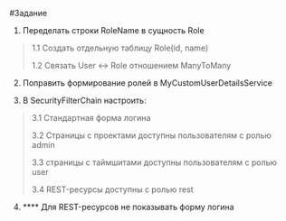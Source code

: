 #Задание


1. Переделать строки RoleName в сущность Role

>1.1 Создать отдельную таблицу Role(id, name)
>
>1.2 Связать User <-> Role отношением ManyToMany

2. Поправить формирование ролей в MyCustomUserDetailsService

3. В SecurityFilterChain настроить:

>3.1 Стандартная форма логина
>
>3.2 Страницы с проектами доступны пользователям с ролью admin
>
>3.3 страницы с таймшитами доступны пользователям с ролью user
>
>3.4 REST-ресурсы доступны с ролью rest

4. **** Для REST-ресурсов не показывать форму логина